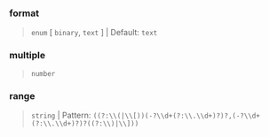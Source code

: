 ### format

> `enum` [ `binary`, `text` ] | Default: `text`

### multiple

> `number`

### range

> `string` | Pattern: `((?:\\(|\\[))(-?\\d+(?:\\.\\d+)?)?,(-?\\d+(?:\\.\\d+)?)?((?:\\)|\\]))`
